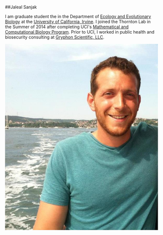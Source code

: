 ##Jaleal Sanjak

I am graduate student the in the Department of [Ecology and Evolutionary Biology](http://ecoevo.bio.uci.edu) at the [University of California, Irvine](http://www.uci.edu). I joined the Thornton Lab in the Summer of 2014 after completing UCI's [Mathematical and Computational Biology Program](http://mcsb.uci.edu/). Prior to UCI, I worked in public health and biosecurity consulting at [Gryphon Scientific, LLC](http://www.gryphonscientific.com/). 

![Jaleal Sanjak](images/Jaleal_LabWebsite.jpg?raw=true)